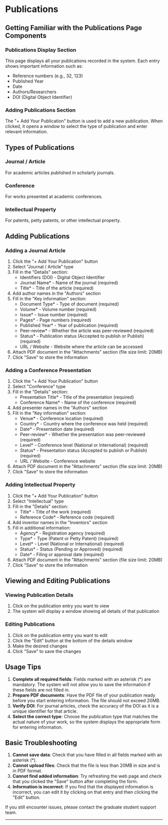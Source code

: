 # Publications

## Getting Familiar with the Publications Page Components

### Publications Display Section
This page displays all your publications recorded in the system. Each entry shows important information such as:
- Reference numbers (e.g., 32, 123)
- Published Year
- Date
- Authors/Researchers
- DOI (Digital Object Identifier)

### Adding Publications Section
The "+ Add Your Publication" button is used to add a new publication. When clicked, it opens a window to select the type of publication and enter relevant information.

## Types of Publications

### Journal / Article
For academic articles published in scholarly journals.

### Conference
For works presented at academic conferences.

### Intellectual Property
For patents, petty patents, or other intellectual property.

## Adding Publications

### Adding a Journal Article
1. Click the "+ Add Your Publication" button
2. Select "Journal / Article" type
3. Fill in the "Details" section:
   - Identifiers (DOI) - Digital Object Identifier
   - Journal Name* - Name of the journal (required)
   - Title* - Title of the article (required)
4. Add author names in the "Authors" section
5. Fill in the "Key information" section:
   - Document Type* - Type of document (required)
   - Volume* - Volume number (required)
   - Issue* - Issue number (required)
   - Pages* - Page numbers (required)
   - Published Year* - Year of publication (required)
   - Peer-review* - Whether the article was peer-reviewed (required)
   - Status* - Publication status (Accepted to publish or Publish) (required)
   - URL / Website - Website where the article can be accessed
6. Attach PDF document in the "Attachments" section (file size limit: 20MB)
7. Click "Save" to store the information

### Adding a Conference Presentation
1. Click the "+ Add Your Publication" button
2. Select "Conference" type
3. Fill in the "Details" section:
   - Presentation Title* - Title of the presentation (required)
   - Conference Name* - Name of the conference (required)
4. Add presenter names in the "Authors" section
5. Fill in the "Key information" section:
   - Venue* - Conference location (required)
   - Country* - Country where the conference was held (required)
   - Date* - Presentation date (required)
   - Peer-review* - Whether the presentation was peer-reviewed (required)
   - Level* - Conference level (National or International) (required)
   - Status* - Presentation status (Accepted to publish or Publish) (required)
   - URL / Website - Conference website
6. Attach PDF document in the "Attachments" section (file size limit: 20MB)
7. Click "Save" to store the information

### Adding Intellectual Property
1. Click the "+ Add Your Publication" button
2. Select "Intellectual" type
3. Fill in the "Details" section:
   - Title* - Title of the work (required)
   - Reference Code* - Reference code (required)
4. Add inventor names in the "Inventors" section
5. Fill in additional information:
   - Agency* - Registration agency (required)
   - Type* - Type (Patent or Petty Patent) (required)
   - Level* - Level (National or International) (required)
   - Status* - Status (Pending or Approved) (required)
   - Date* - Filing or approval date (required)
6. Attach PDF document in the "Attachments" section (file size limit: 20MB)
7. Click "Save" to store the information

## Viewing and Editing Publications

### Viewing Publication Details
1. Click on the publication entry you want to view
2. The system will display a window showing all details of that publication

### Editing Publications
1. Click on the publication entry you want to edit
2. Click the "Edit" button at the bottom of the details window
3. Make the desired changes
4. Click "Save" to save the changes

## Usage Tips

1. **Complete all required fields**: Fields marked with an asterisk (*) are mandatory. The system will not allow you to save the information if these fields are not filled in.
2. **Prepare PDF documents**: Have the PDF file of your publication ready before you start entering information. The file should not exceed 20MB.
3. **Verify DOI**: For journal articles, check the accuracy of the DOI as it is a unique identifier for that article.
4. **Select the correct type**: Choose the publication type that matches the actual nature of your work, so the system displays the appropriate form for entering information.

## Basic Troubleshooting

1. **Cannot save data**: Check that you have filled in all fields marked with an asterisk (*).
2. **Cannot upload files**: Check that the file is less than 20MB in size and is in PDF format.
3. **Cannot find added information**: Try refreshing the web page and check that you clicked the "Save" button after completing the form.
4. **Information is incorrect**: If you find that the displayed information is incorrect, you can edit it by clicking on that entry and then clicking the "Edit" button.

If you still encounter issues, please contact the graduate student support team.

---
